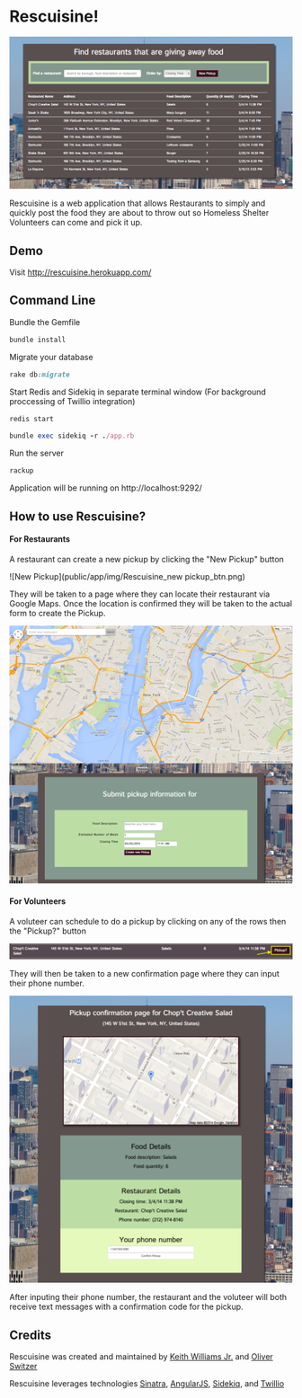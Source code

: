 # Rescuisine!

![Rescuisine](public/app/img/Rescuisine_screenShot.png)

Rescuisine is a web application that allows Restaurants to simply and quickly post the food they are about to throw out so Homeless Shelter Volunteers can come and pick it up.

## Demo

Visit http://rescuisine.herokuapp.com/

## Command Line

Bundle the Gemfile

```ruby
bundle install
```

Migrate your database
```ruby
rake db:migrate
```

Start Redis and Sidekiq in separate terminal window (For background proccessing of Twillio integration)

```ruby
redis start
```

```ruby
bundle exec sidekiq -r ./app.rb
```

Run the server

```ruby
rackup
```

Application will be running on http://localhost:9292/

## How to use Rescuisine?
#### For Restaurants
A restaurant can create a new pickup by clicking the "New Pickup" button

![New Pickup](public/app/img/Rescuisine_new pickup_btn.png)

They will be taken to a page where they can locate their restaurant via Google Maps. Once the location is confirmed they will be taken to the actual form to create the Pickup.

![New Pickup Form](public/app/img/Rescuisine_new_pickup_form.png)

#### For Volunteers
A voluteer can schedule to do a pickup by clicking on any of the rows then the "Pickup?" button

![Make Pickup](public/app/img/Rescuisine_confirm_pickup_btn.png)

They will then be taken to a new confirmation page where they can input their phone number.

![Confirm Pickup](public/app/img/Rescuisine_confirm_pickup.png)

After inputing their phone number, the restaurant and the voluteer will both receive text messages with a confirmation code for the pickup.

## Credits

Rescuisine was created and maintained by
[Keith Williams Jr.](http://codewardbound.tumblr.com/) and [Oliver Switzer](http://allyourcodesarebelongtous.tumblr.com/)

Rescuisine leverages technologies [Sinatra](http://www.sinatrarb.com/), [AngularJS](http://angularjs.org/), [Sidekiq](http://sidekiq.org/), and [Twillio](https://www.twilio.com/) 
